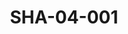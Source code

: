 ---
pid: SHA-04-001
title: SHA-04-001
language: en
collection: Sharhabil Ahmed
original_label: 
rights: Sharhabil Ahmed
location_of_original: Sharhabil Ahmed
photographer_or_studio: 
scanned_from: photograph 10.7 by 12.7
_date: 1964-1965
location: Khartoum, Educational Publishing House
description: Director Mahdi 'Ali Sharafi Chief Editor of Sibyan Rida Muhammad Osman
  Editor Muhammad Osman al Shaigi
additional_notes: 
permission_display: 'yes'
on_server: 'no'
on_website: 'no'
permalink: "/archive/en/sha-04-001.html"
layout: photo-page
---